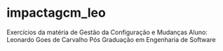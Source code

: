 # impactagcm_leo
Exercícios da matéria de Gestão da Configuração e Mudanças
Aluno: Leonardo Goes de Carvalho
Pós Graduação em Engenharia de Software
